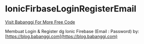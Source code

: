 # IonicFirbaseLoginRegisterEmail

[Visit Babanggi For More Free Code](https://blog.babanggi.com)

Membuat Login & Register dg Ionic Firebase (Email : Password)
by: [https://blog.babanggi.com](https://blog.babanggi.com)
